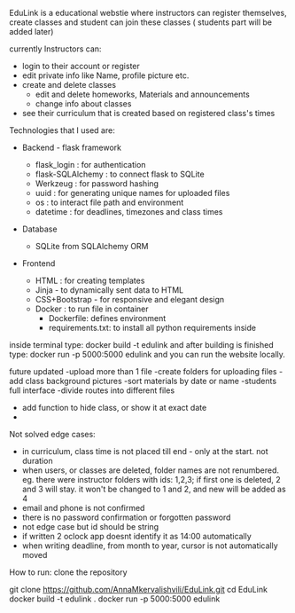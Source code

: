 EduLink is a educational webstie where instructors can register themselves, create classes and student can join these classes ( students part will be added later)

currently Instructors can:
- login to their account or register
- edit private info like Name, profile picture etc.
- create and delete classes
   - edit and delete homeworks, Materials and announcements
   - change info about classes
- see their curriculum that is created based on registered class's times

Technologies that I used are:  
- Backend - flask framework
 
  - flask_login : for authentication
  - flask-SQLAlchemy : to connect flask to SQLite 
  - Werkzeug : for password hashing
  - uuid : for generating unique names for uploaded files
  - os : to interact file path and environment
  - datetime : for deadlines, timezones and class times

- Database 
  - SQLite from SQLAlchemy ORM
- Frontend 
  - HTML : for creating templates
  - Jinja - to dynamically sent data to HTML
  - CSS+Bootstrap - for responsive and elegant design
  - Docker : to run file in container
     - Dockerfile: defines environment
     - requirements.txt: to install all python requirements inside

inside terminal type: docker build -t edulink and after building is finished type: docker run -p 5000:5000 edulink and you can run the website locally.

future updated
 -upload more than 1 file
 -create folders for uploading files
 -add class background pictures
 -sort materials by date or name
 -students full interface
 -divide routes into different files
 - add function to hide class, or show it at exact date
 - 
Not solved edge cases:
- in curriculum, class time is not placed till end - only at the start. not duration
- when users, or classes are deleted, folder names are not renumbered. eg. there were instructor folders with ids: 1,2,3; if first one is deleted, 2 and 3 will stay. it won't be changed to 1 and 2, and new will be added as 4
- email and phone is not confirmed 
- there is no password confirmation or forgotten password
- not edge case but id should be string
- if written 2 oclock app doesnt identify it as 14:00 automatically
- when writing deadline, from month to year, cursor is not automatically moved 




How to run:
clone the repository

git clone https://github.com/AnnaMkervalishvili/EduLink.git
cd EduLink
docker build -t edulink .
docker run -p 5000:5000 edulink
 











